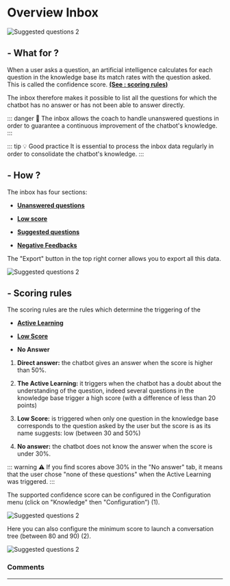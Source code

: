 # Overview Inbox

<div class="image_center">
  <img :src="$withBase('/assets/img/virtual-agent-studio/inbox/inbox1.png')" alt="Suggested questions 2">
</div>


## - What for ?


When a user asks a question, an artificial intelligence calculates for each
question in the knowledge base its match rates with the question asked. This is
called the confidence score. [**(See : scoring rules)**](/documentation/virtual-agent-studio/chatbot/inbox/scoring_rules.html)

The inbox therefore makes it possible to list all the questions for which the
chatbot has no answer or has not been able to answer directly.

::: danger 🔴
The inbox allows the coach to handle unanswered questions in order to
guarantee a continuous improvement of the chatbot's knowledge.
:::

::: tip 💡️ Good practice
It is essential to process the inbox data regularly in order to
consolidate the chatbot's knowledge.
:::

## - How ?


The inbox has four sections:

-   [**Unanswered questions**](/documentation/virtual-agent-studio/chatbot/inbox/unanswered_questions.html)

-   [**Low score**](/documentation/virtual-agent-studio/chatbot/inbox/low_score.html)

-   [**Suggested questions**](/documentation/virtual-agent-studio/chatbot/inbox/suggested_questions.html)

-   [**Negative Feedbacks**](/documentation/virtual-agent-studio/chatbot/inbox/negative_feedbacks.html) 

The "Export" button in the top right corner allows you to export all this data.

<div class="image_center">
  <img :src="$withBase('/assets/img/virtual-agent-studio/inbox/inbox2.png')" alt="Suggested questions 2">
</div>



## - Scoring rules

The scoring rules are the rules which determine the triggering of the

-   [**Active Learning**](/documentation/virtual-agent-studio/chatbot/tools/active_learning.html)

-   [**Low Score**](/documentation/virtual-agent-studio/chatbot/inbox/low_score.html)

-   **No Answer**

1.  **Direct answer:** the chatbot gives an answer when the score is higher than
    50%.

2.  **The Active Learning:** it triggers when the chatbot has a doubt about the
    understanding of the question, indeed several questions in the knowledge
    base trigger a high score (with a difference of less than 20 points)

3.  **Low Score:** is triggered when only one question in the knowledge base
    corresponds to the question asked by the user but the score is as its name
    suggests: low (between 30 and 50%)

4.  **No answer:** the chatbot does not know the answer when the score is under
    30%.

::: warning ⚠️
If you find scores above 30% in the "No answer" tab, it means that the user
chose "none of these questions" when the Active Learning was triggered.
:::

The supported confidence score can be configured in the Configuration menu
(click on "Knowledge" then "Configuration”) (1).

<div class="image_center">
  <img :src="$withBase('/assets/img/virtual-agent-studio/inbox/inbox3.png')" alt="Suggested questions 2">
</div>



Here you can also configure the minimum score to launch a conversation tree
(between 80 and 90) (2).

<div class="image_center">
  <img :src="$withBase('/assets/img/virtual-agent-studio/inbox/inbox4.png')" alt="Suggested questions 2">
</div>


### Comments
---

<Commentaire />
